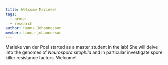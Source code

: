 ```yaml
---
title: Welcome Marieke!
tags:
  - group
  - research
author: Hanna Johannesson
member: hanna-johannesson
---
```


Marieke van der Poel started as a master student in the lab! She will delve into the genomes of _Neurospora sitophila_ and in particular investigate spore killer resistance factors. Welcome!